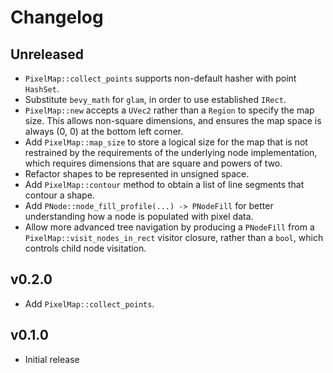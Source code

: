 # Changelog

## Unreleased

* `PixelMap::collect_points` supports non-default hasher with point `HashSet`.
* Substitute `bevy_math` for `glam`, in order to use established `IRect`.
* `PixelMap::new` accepts a `UVec2` rather than a `Region` to specify the map size. This allows non-square 
  dimensions, and ensures the map space is always (0, 0) at the bottom left corner.
* Add `PixelMap::map_size` to store a logical size for the map that is not restrained by the requirements
  of the underlying node implementation, which requires dimensions that are square and powers of two.
* Refactor shapes to be represented in unsigned space.
* Add `PixelMap::contour` method to obtain a list of line segments that contour a shape.
* Add `PNode::node_fill_profile(...) -> PNodeFill` for better understanding how a node is populated
  with pixel data.
* Allow more advanced tree navigation by producing a `PNodeFill` from a `PixelMap::visit_nodes_in_rect`
  visitor closure, rather than a `bool`, which controls child node visitation.

## v0.2.0

* Add `PixelMap::collect_points`.

## v0.1.0

* Initial release
